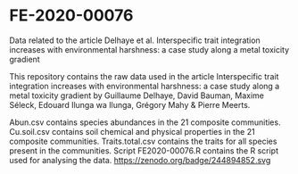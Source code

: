 # FE-2020-00076
Data related to the article Delhaye et al. Interspecific trait integration increases with environmental harshness: a case study along a metal toxicity gradient

This repository contains the raw data used in the article Interspecific trait integration increases with environmental harshness: a case study along a metal toxicity gradient
by Guillaume Delhaye, David Bauman, Maxime Séleck, Edouard Ilunga wa Ilunga, Grégory Mahy & Pierre Meerts. 

Abun.csv contains species abundances in the 21 composite communities.
Cu.soil.csv contains soil chemical and physical properties in the 21 composite communities. 
Traits.total.csv contains the traits for all species present in the communities. 
Script FE2020-00076.R contains the R script used for analysing the data.
https://zenodo.org/badge/244894852.svg

